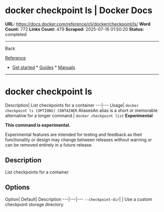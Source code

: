 # docker checkpoint ls | Docker Docs

**URL:** https://docs.docker.com/reference/cli/docker/checkpoint/ls/
**Word Count:** 772
**Links Count:** 479
**Scraped:** 2025-07-16 01:50:20
**Status:** completed

---

Back

[Reference](https://docs.docker.com/reference/)

  * [Get started](https://docs.docker.com/get-started/)   * [Guides](https://docs.docker.com/guides/)   * [Manuals](https://docs.docker.com/manuals/)

* * *

# docker checkpoint ls

Description| List checkpoints for a container   ---|---   Usage| `docker checkpoint ls [OPTIONS] CONTAINER`   AliasesAn alias is a short or memorable alternative for a longer command.| `docker checkpoint list`      **Experimental**

**This command is experimental.**

Experimental features are intended for testing and feedback as their functionality or design may change between releases without warning or can be removed entirely in a future release.

## Description

List checkpoints for a container

## Options

Option| Default| Description   ---|---|---   `--checkpoint-dir`| | Use a custom checkpoint storage directory